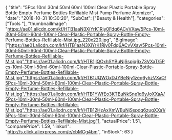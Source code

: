 {
	"title": "5Pcs 10ml 30ml 50ml 60ml 100ml Clear Plastic Portable Spray Bottle Empty Perfume Bottles Refillable Mist Pump Perfume Atomizer",
	"date": "2018-10-31 10:30:20",
	"SubCat": ["Beauty & Health"],
	"categories": ["Tools "],
	"thumbnailImage": "https://ae01.alicdn.com/kf/HTB1aaN3XiYrK1Rjy0Fdq6ACvVXav/5Pcs-10ml-30ml-50ml-60ml-100ml-Clear-Plastic-Portable-Spray-Bottle-Empty-Perfume-Bottles-Refillable-Mist.jpg_220x220.jpg",
	"BigImage": ["https://ae01.alicdn.com/kf/HTB1aaN3XiYrK1Rjy0Fdq6ACvVXav/5Pcs-10ml-30ml-50ml-60ml-100ml-Clear-Plastic-Portable-Spray-Bottle-Empty-Perfume-Bottles-Refillable-Mist.jpg","https://ae01.alicdn.com/kf/HTB1jlQOxhSYBuNjSspjq6x73VXaT/5Pcs-10ml-30ml-50ml-60ml-100ml-Clear-Plastic-Portable-Spray-Bottle-Empty-Perfume-Bottles-Refillable-Mist.jpg","https://ae01.alicdn.com/kf/HTB1UQWOxDJYBeNjy1zeq6yhzVXaO/5Pcs-10ml-30ml-50ml-60ml-100ml-Clear-Plastic-Portable-Spray-Bottle-Empty-Perfume-Bottles-Refillable-Mist.jpg","https://ae01.alicdn.com/kf/HTB1YWfEo3KTBuNkSne1q6yJoXXaA/5Pcs-10ml-30ml-50ml-60ml-100ml-Clear-Plastic-Portable-Spray-Bottle-Empty-Perfume-Bottles-Refillable-Mist.jpg","https://ae01.alicdn.com/kf/HTB12HzAxXmWBuNjSspdq6zugXXa1/5Pcs-10ml-30ml-50ml-60ml-100ml-Clear-Plastic-Portable-Spray-Bottle-Empty-Perfume-Bottles-Refillable-Mist.jpg"],
	"actualPrice": 1.51,
	"comparePrice": 1.59,
	"linkurl": "http://s.click.aliexpress.com/e/cbMCg4bm",
	"inStock": 63
}
